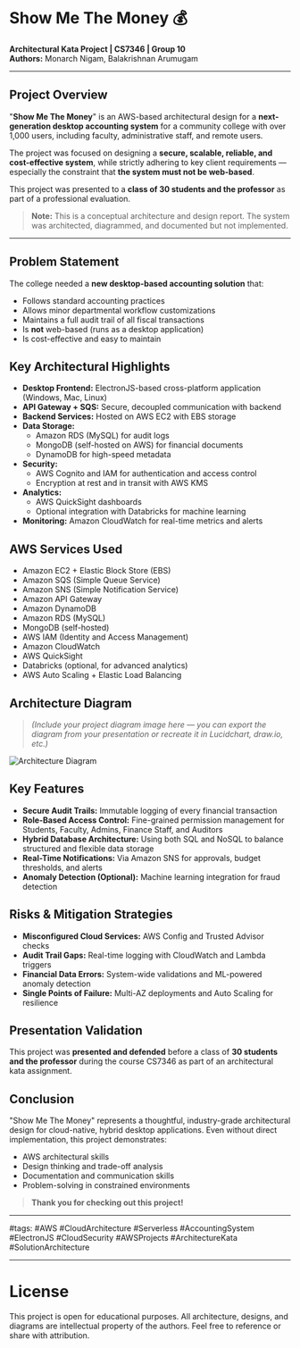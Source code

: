 # Show Me The Money 💰

**Architectural Kata Project | CS7346 | Group 10**  
**Authors:** Monarch Nigam, Balakrishnan Arumugam

---

## Project Overview

"**Show Me The Money**" is an AWS-based architectural design for a **next-generation desktop accounting system** for a community college with over 1,000 users, including faculty, administrative staff, and remote users.

The project was focused on designing a **secure, scalable, reliable, and cost-effective system**, while strictly adhering to key client requirements — especially the constraint that **the system must not be web-based**.

This project was presented to a **class of 30 students and the professor** as part of a professional evaluation.

> **Note:** This is a conceptual architecture and design report. The system was architected, diagrammed, and documented but not implemented.

---

## Problem Statement

The college needed a **new desktop-based accounting solution** that:

- Follows standard accounting practices
- Allows minor departmental workflow customizations
- Maintains a full audit trail of all fiscal transactions
- Is **not** web-based (runs as a desktop application)
- Is cost-effective and easy to maintain


## Key Architectural Highlights

- **Desktop Frontend:** ElectronJS-based cross-platform application (Windows, Mac, Linux)
- **API Gateway + SQS:** Secure, decoupled communication with backend
- **Backend Services:** Hosted on AWS EC2 with EBS storage
- **Data Storage:**
  - Amazon RDS (MySQL) for audit logs
  - MongoDB (self-hosted on AWS) for financial documents
  - DynamoDB for high-speed metadata
- **Security:**
  - AWS Cognito and IAM for authentication and access control
  - Encryption at rest and in transit with AWS KMS
- **Analytics:**
  - AWS QuickSight dashboards
  - Optional integration with Databricks for machine learning
- **Monitoring:** Amazon CloudWatch for real-time metrics and alerts


## AWS Services Used

- Amazon EC2 + Elastic Block Store (EBS)
- Amazon SQS (Simple Queue Service)
- Amazon SNS (Simple Notification Service)
- Amazon API Gateway
- Amazon DynamoDB
- Amazon RDS (MySQL)
- MongoDB (self-hosted)
- AWS IAM (Identity and Access Management)
- Amazon CloudWatch
- AWS QuickSight
- Databricks (optional, for advanced analytics)
- AWS Auto Scaling + Elastic Load Balancing


## Architecture Diagram

> *(Include your project diagram image here — you can export the diagram from your presentation or recreate it in Lucidchart, draw.io, etc.)*

![Architecture Diagram](./diagram.png)


## Key Features

- **Secure Audit Trails:** Immutable logging of every financial transaction
- **Role-Based Access Control:** Fine-grained permission management for Students, Faculty, Admins, Finance Staff, and Auditors
- **Hybrid Database Architecture:** Using both SQL and NoSQL to balance structured and flexible data storage
- **Real-Time Notifications:** Via Amazon SNS for approvals, budget thresholds, and alerts
- **Anomaly Detection (Optional):** Machine learning integration for fraud detection


## Risks & Mitigation Strategies

- **Misconfigured Cloud Services:** AWS Config and Trusted Advisor checks
- **Audit Trail Gaps:** Real-time logging with CloudWatch and Lambda triggers
- **Financial Data Errors:** System-wide validations and ML-powered anomaly detection
- **Single Points of Failure:** Multi-AZ deployments and Auto Scaling for resilience


## Presentation Validation

This project was **presented and defended** before a class of **30 students and the professor** during the course CS7346 as part of an architectural kata assignment.


## Conclusion

"Show Me The Money" represents a thoughtful, industry-grade architectural design for cloud-native, hybrid desktop applications. Even without direct implementation, this project demonstrates:

- AWS architectural skills
- Design thinking and trade-off analysis
- Documentation and communication skills
- Problem-solving in constrained environments

> **Thank you for checking out this project!**

---

#tags: #AWS #CloudArchitecture #Serverless #AccountingSystem #ElectronJS #CloudSecurity #AWSProjects #ArchitectureKata #SolutionArchitecture

---

# License

This project is open for educational purposes. All architecture, designs, and diagrams are intellectual property of the authors. Feel free to reference or share with attribution.
